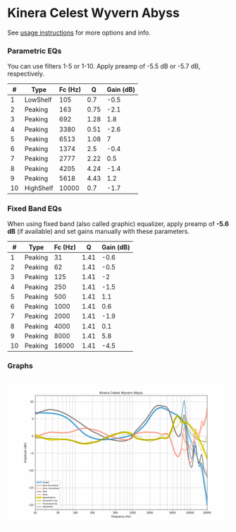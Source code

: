 # Kinera Celest Wyvern Abyss
See [usage instructions](https://github.com/jaakkopasanen/AutoEq#usage) for more options and info.

### Parametric EQs
You can use filters 1-5 or 1-10. Apply preamp of -5.5 dB or -5.7 dB, respectively.

|   # | Type      |   Fc (Hz) |    Q |   Gain (dB) |
|-----|-----------|-----------|------|-------------|
|   1 | LowShelf  |       105 | 0.7  |        -0.5 |
|   2 | Peaking   |       163 | 0.75 |        -2.1 |
|   3 | Peaking   |       692 | 1.28 |         1.8 |
|   4 | Peaking   |      3380 | 0.51 |        -2.6 |
|   5 | Peaking   |      6513 | 1.08 |         7   |
|   6 | Peaking   |      1374 | 2.5  |        -0.4 |
|   7 | Peaking   |      2777 | 2.22 |         0.5 |
|   8 | Peaking   |      4205 | 4.24 |        -1.4 |
|   9 | Peaking   |      5618 | 4.43 |         1.2 |
|  10 | HighShelf |     10000 | 0.7  |        -1.7 |

### Fixed Band EQs
When using fixed band (also called graphic) equalizer, apply preamp of **-5.6 dB** (if available) and set gains manually with these parameters.

|   # | Type    |   Fc (Hz) |    Q |   Gain (dB) |
|-----|---------|-----------|------|-------------|
|   1 | Peaking |        31 | 1.41 |        -0.6 |
|   2 | Peaking |        62 | 1.41 |        -0.5 |
|   3 | Peaking |       125 | 1.41 |        -2   |
|   4 | Peaking |       250 | 1.41 |        -1.5 |
|   5 | Peaking |       500 | 1.41 |         1.1 |
|   6 | Peaking |      1000 | 1.41 |         0.6 |
|   7 | Peaking |      2000 | 1.41 |        -1.9 |
|   8 | Peaking |      4000 | 1.41 |         0.1 |
|   9 | Peaking |      8000 | 1.41 |         5.8 |
|  10 | Peaking |     16000 | 1.41 |        -4.5 |

### Graphs
![](./Kinera%20Celest%20Wyvern%20Abyss.png)
